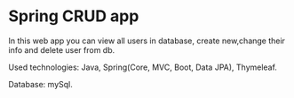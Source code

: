 # Spring CRUD app
In this web app you can view all users in database, create new,change their info and delete user from db.

Used technologies: Java, Spring(Core, MVC, Boot, Data JPA), Thymeleaf. 

Database: mySql.


